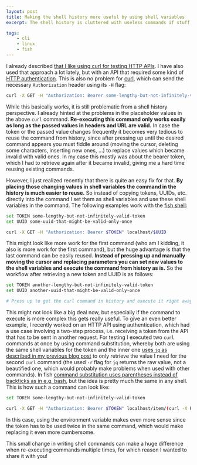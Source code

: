 ```yaml
---
layout: post
title: Making the shell history more useful by using shell variables
excerpt: The shell history is cluttered with useless commands if stuff like tokens are included. Shell variables allow to exclude such content from the history.

tags:
    - cli
    - linux
    - fish
---
```


I already described [that I like using curl for testing HTTP
APIs](/2023/07/19/combine-jq-with-curl-to-improve-its-json-handling.html). I have also used that approach a lot lately,
but with an API that required some kind of [HTTP
authentication](https://developer.mozilla.org/en-US/docs/Web/HTTP/Authentication). This is also no problem for
[curl](https://curl.se/), which can send the necessary `Authorization` header using its `-H` flag:

```bash
curl -X GET -H "Authorization: Bearer some-lengthy-but-not-infinitely-valid-token" localhost/some-uuid-that-might-be-valid-only-once
```

While this basically works, it is still problematic from a shell history perspective. I already hinted at the problems
in the placeholder values in the above `curl` command. **Re-executing this command only works easily as long as the
passed values in headers and URL are valid.** In case the token or the passed value changes frequently it becomes very
tedious to reuse the command from history, since after pressing up until the desired command appears you must fiddle
around (moving the cursor, deleting some characters, inserting new ones, ...) to replace values which became invalid
with valid ones. In my case this mostly was about the bearer token, which I had to retrieve again after it became
invalid, giving me a hard time reusing existing commands.

However, I just realized recently that there is quite an easy fix for that. **By placing those changing values in shell
variables the command in the history is much easier to reuse.** So instead of copying tokens, UUIDs, etc. directly into
the command I set them as shell variables and use these shell variables in the command. The following examples work with
the [fish shell](https://fishshell.com/):

```bash
set TOKEN some-lengthy-but-not-infinitely-valid-token
set UUID some-uuid-that-might-be-valid-only-once

curl -X GET -H "Authorization: Bearer $TOKEN" localhost/$UUID
```

This might look like more work for the first command (who am I  kidding, it also is more work for the first command),
but the huge advantage is that the last command can be easily reused. **Instead of pressing up and manually moving the
cursor and replacing parameters you can set new values to the shell variables and execute the command from history as
is.** So the workflow after retrieving a new token and UUID is as follows:

```bash
set TOKEN another-lengthy-but-not-infinitely-valid-token
set UUID another-uuid-that-might-be-valid-only-once

# Press up to get the curl command in history and execute it right away
```

This might not look like a big deal now, but especially if the command to execute is more complex this gets really
useful. To give an even better example, I recently worked on an HTTP API using authentication, which had a use case
involving a two-step process, i.e. receiving a token from the API that has to be sent in another request. For testing I
executed two `curl` commands at once by using command substitution, whereby both are using the same shell variables for
the token and the inner one [uses `jq` as described in my previous blog
post](/2023/07/19/combine-jq-with-curl-to-improve-its-json-handling.html) to only retrieve the value I need for the
second `curl` command (the used `-r` flag for `jq` returns the raw value, not a beautified one, which would probably
make problems when used with other commands). In fish [command substitution uses parentheses instead of backticks as in
e.g. bash](https://fishshell.com/docs/current/tutorial.html#command-substitutions), but the idea is pretty much the same
in any shell. This is how such a command can look like:

```bash
set TOKEN some-lengthy-but-not-infinitely-valid-token

curl -X GET -H "Authorization: Bearer $TOKEN" localhost/item/(curl -X POST -H "Authorization: Bearer $TOKEN" localhost/item | jq -r .id)
```

In this case, using the environment variable makes even more sense since the token has to be used twice in the same
command, which would make replacing it even more cumbersome.

This small change in writing shell commands can make a huge difference when re-executing commands multiple times, for
which reason I wanted to share it with you!
